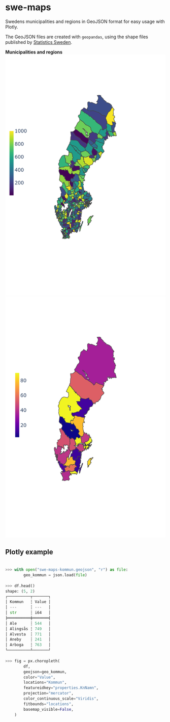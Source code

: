 # swe-maps

Swedens municipalities and regions in GeoJSON format for easy usage with Plotly.  
  
The GeoJSON files are created with `geopandas`, using the shape files published by [Statistics Sweden](https://www.scb.se/hitta-statistik/regional-statistik-och-kartor/regionala-indelningar/digitala-granser/).

**Municipalities and regions**
![plot](ex1.png)![plot](ex2.png)

## Plotly example

```python

>>> with open("swe-maps-kommun.geojson", "r") as file:
        geo_kommun = json.load(file)

>>> df.head()
shape: (5, 2)
┌──────────┬───────┐
│ Kommun   ┆ Value │
│ ---      ┆ ---   │
│ str      ┆ i64   │
╞══════════╪═══════╡
│ Ale      ┆ 544   │
│ Alingsås ┆ 749   │
│ Alvesta  ┆ 771   │
│ Aneby    ┆ 241   │
│ Arboga   ┆ 763   │
└──────────┴───────┘

>>> fig = px.choropleth(
        df,
        geojson=geo_kommun,
        color="Value",
        locations="Kommun",
        featureidkey="properties.KnNamn",
        projection="mercator",
        color_continuous_scale="Viridis",
        fitbounds="locations",
        basemap_visible=False,
    )

```